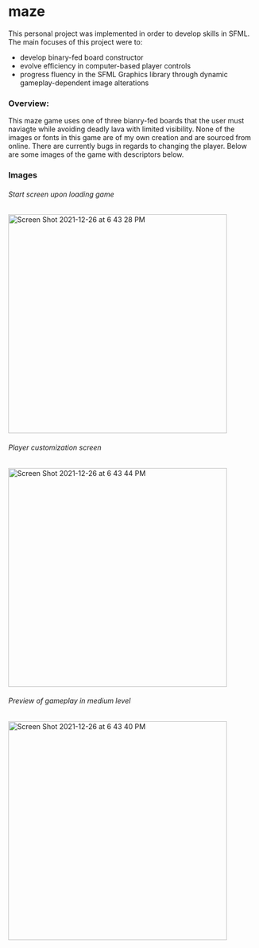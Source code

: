 # maze

This personal project was implemented in order to develop skills in SFML. The main focuses of this project were to:
- develop binary-fed board constructor
- evolve efficiency in computer-based player controls
- progress fluency in the SFML Graphics library through dynamic gameplay-dependent image alterations

### Overview:
This maze game uses one of three bianry-fed boards that the user must naviagte while avoiding deadly lava with limited visibility. None of the images or fonts in this game are of my own creation and are sourced from online. There are currently bugs in regards to changing the player. Below are some images of the game with descriptors below.

### Images
###### Start screen upon loading game
<img width="440" alt="Screen Shot 2021-12-26 at 6 43 28 PM" src="https://user-images.githubusercontent.com/58489255/147422632-706ef5ff-0e2f-4152-9ab7-f6e5b83ba217.png">

###### Player customization screen
<img width="440" alt="Screen Shot 2021-12-26 at 6 43 44 PM" src="https://user-images.githubusercontent.com/58489255/147422674-a99df20f-fb97-467c-b58f-8c4d846ce064.png">

###### Preview of gameplay in medium level
<img width="440" alt="Screen Shot 2021-12-26 at 6 43 40 PM" src="https://user-images.githubusercontent.com/58489255/147422677-5f948f74-2ab1-47d9-851f-50079a33d0ca.png">

